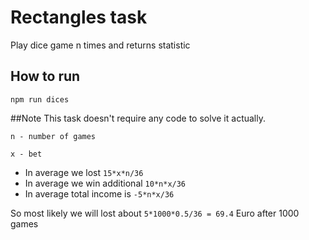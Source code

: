 # Rectangles task
Play dice game n times and returns statistic

## How to run
```
npm run dices
```

##Note
This task doesn't require any code to solve it actually.

`n - number of games`

`x - bet`

- In average we lost `15*x*n/36`
- In average we win additional `10*n*x/36`
- In average total income is `-5*n*x/36`

So most likely we will lost about `5*1000*0.5/36 = 69.4` Euro after 1000 games
